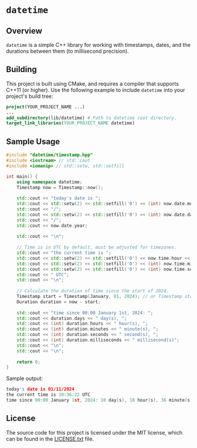 # `datetime`

## Overview
`datetime` is a simple C++ library for working with timestamps, dates, and the durations between them (to millisecond precision).

## Building
This project is built using CMake, and requires a compiler that supports C++11 (or higher). Use the following example to include `datetime` into your project's build tree:
```cmake
project(YOUR_PROJECT_NAME ...)
...
add_subdirectory(lib/datetime) # Path to datetime root directory.
target_link_libraries(YOUR_PROJECT_NAME datetime)
```

## Sample Usage
```c++
#include "datetime/timestamp.hpp"
#include <iostream> // std::cout
#include <iomanip> // std::setw, std::setfill

int main() {
    using namespace datetime;
    Timestamp now = Timestamp::now();
    
    std::cout << "today's date is ";
    std::cout << std::setw(2) << std::setfill('0') << (int) now.date.month;
    std::cout << "/";
    std::cout << std::setw(2) << std::setfill('0') << (int) now.date.day;
    std::cout << "/";
    std::cout << now.date.year;
    
    std::cout << "\n";
    
    // Time is in UTC by default, must be adjusted for timezones.
    std::cout << "the current time is ";
    std::cout << std::setw(2) << std::setfill('0') << now.time.hour << ":";
    std::cout << std::setw(2) << std::setfill('0') << (int) now.time.minute << ":";
    std::cout << std::setw(2) << std::setfill('0') << (int) now.time.second;
    std::cout << " UTC";
    std::cout << "\n";
    
    // Calculate the duration of time since the start of 2024.
    Timestamp start = Timestamp(January, 01, 2024); // or Timestamp start = Timestamp(01, 01, 2024);
    Duration duration = now - start;
    
    std::cout << "time since 00:00 January 1st, 2024: ";
    std::cout << duration.days << " day(s), ";
    std::cout << (int) duration.hours << " hour(s), ";
    std::cout << (int) duration.minutes << " minute(s), ";
    std::cout << (int) duration.seconds << " second(s), ";
    std::cout << (int) duration.milliseconds << " millisecond(s)";
    std::cout << "\n";
    std::cout << "\n";
    
    return 0;
}
```

Sample output:
```c++
today's date is 01/11/2024
the current time is 10:36:22 UTC
time since 00:00 January 1st, 2024: 10 day(s), 10 hour(s), 36 minute(s), 22 second(s), 321 millisecond(s)
```

## License
The source code for this project is licensed under the MIT license, which can be found in the [LICENSE.txt](https://github.com/sevanetrebchenko/datetime/blob/master/LICENSE.txt) file.
